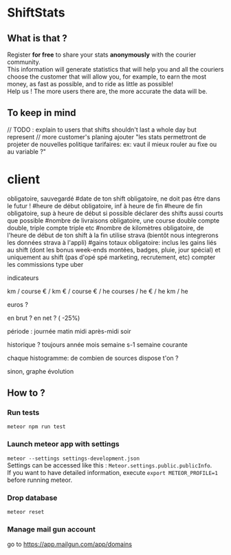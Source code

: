 # ShiftStats

## What is that ?

Register **for free** to share your stats **anonymously** with the courier community.  
This information will generate statistics that will help you and all the couriers choose the customer that will allow you, for example, to earn the most money, as fast as possible, and to ride as little as possible!  
Help us ! The more users there are, the more accurate the data will be.

## To keep in mind

// TODO : explain to users that shifts shouldn't last a whole day but represent
// more customer's planing
ajouter "les stats permettront de projeter de nouvelles politique tarifaires: ex: vaut il mieux rouler au fixe ou au variable ?"
# client
obligatoire, sauvegardé
#date de ton shift
obligatoire, ne doit pas être dans le futur !
#heure de début
obligatoire, inf à heure de fin
#heure de fin
obligatoire, sup à heure de début
si possible déclarer des shifts aussi courts que possible
#nombre de livraisons
obligatoire, une course double compte double, triple compte triple etc
#nombre de kilomètres
obligatoire, de l'heure de début de ton shift à la fin
utilise strava (bientôt nous integrerons les données strava à l'appli)
#gains totaux
obligatoire: inclus les gains liés au shift  (dont les bonus week-ends montées, badges, pluie, jour spécial) et uniquement au shift (pas d'opé spé marketing, recrutement, etc)
compter les commissions type uber

indicateurs

km / course
€ / km
€ / course
€ / he
courses / he
€ / he
km / he

euros ?

en brut ?
en net ? ( -25%)

période :
journée
matin
midi
après-midi
soir

historique ?
toujours
année
mois
semaine s-1
semaine courante

chaque histogramme: de combien de sources dispose t'on ?


sinon, graphe évolution

## How to ?

### Run tests

`meteor npm run test`

### Launch meteor app with settings

`meteor --settings settings-development.json`  
Settings can be accessed like this : `Meteor.settings.public.publicInfo`.  
If you want to have detailed information, execute `export METEOR_PROFILE=1` before running meteor.

### Drop database

`meteor reset`

### Manage mail gun account

go to https://app.mailgun.com/app/domains
